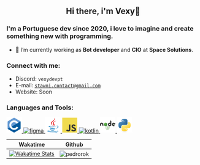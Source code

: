 <h2 align="center">Hi there, i'm Vexy👋</h2>

<h3>I'm a Portuguese dev since 2020, i love to imagine and create something new with programming.</h3>

- 🤖 I’m currently working as **Bot developer** and **CIO** at **Space Solutions**.


<h3 align="left">Connect with me:</h3>
<p align="left">
  
  - Discord: `vexydevpt`
  - E-mail: [`stawni.contact@gmail.com`](mailto:stawni.contact@gmail.com)
  - Website: Soon


<h3 align="left">Languages and Tools:</h3>
<p align="left"> <a href="https://www.cprogramming.com/" target="_blank" rel="noreferrer"> <img src="https://raw.githubusercontent.com/devicons/devicon/master/icons/c/c-original.svg" alt="c" width="40" height="40"/> </a> <a href="https://www.figma.com/" target="_blank" rel="noreferrer"> <img src="https://www.vectorlogo.zone/logos/figma/figma-icon.svg" alt="figma" width="40" height="40"/> </a> <a href="https://www.java.com" target="_blank" rel="noreferrer"> <img src="https://raw.githubusercontent.com/devicons/devicon/master/icons/java/java-original.svg" alt="java" width="40" height="40"/> </a> <a href="https://developer.mozilla.org/en-US/docs/Web/JavaScript" target="_blank" rel="noreferrer"> <img src="https://raw.githubusercontent.com/devicons/devicon/master/icons/javascript/javascript-original.svg" alt="javascript" width="40" height="40"/> </a> <a href="https://kotlinlang.org" target="_blank" rel="noreferrer"> <img src="https://www.vectorlogo.zone/logos/kotlinlang/kotlinlang-icon.svg" alt="kotlin" width="40" height="40"/> </a> <a href="https://nodejs.org" target="_blank" rel="noreferrer"> <img src="https://raw.githubusercontent.com/devicons/devicon/master/icons/nodejs/nodejs-original-wordmark.svg" alt="nodejs" width="40" height="40"/> </a> <a href="https://www.python.org" target="_blank" rel="noreferrer"> <img src="https://raw.githubusercontent.com/devicons/devicon/master/icons/python/python-original.svg" alt="python" width="40" height="40"/> </a> </p>

| Wakatime | Github |
| --- | --- |
| [![Wakatime Stats](https://github-readme-stats.vercel.app/api/wakatime?username=Rok&show_icons=true&layout=compact&theme=tokyonight&langs_count=10)](https://github.com/PedroRok) | <img align="center" src="https://github-readme-stats-sigma-five.vercel.app/api?username=pedrorok&theme=tokyonight&show_icons=true&locale=en&count_private=true" alt="pedrorok" />
